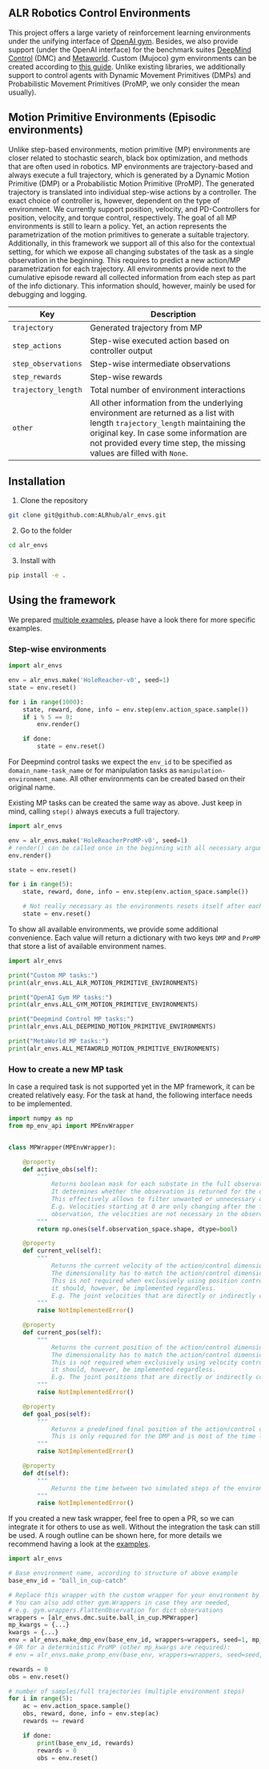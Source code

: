 ## ALR Robotics Control Environments

This project offers a large variety of reinforcement learning environments under the unifying interface of [OpenAI gym](https://gym.openai.com/).
Besides, we also provide support (under the OpenAI interface) for the benchmark suites
[DeepMind Control](https://deepmind.com/research/publications/2020/dm-control-Software-and-Tasks-for-Continuous-Control)
(DMC) and [Metaworld](https://meta-world.github.io/). Custom (Mujoco) gym environments can be created according
to [this guide](https://github.com/openai/gym/blob/master/docs/creating-environments.md). Unlike existing libraries, we
additionally support to control agents with Dynamic Movement Primitives (DMPs) and Probabilistic Movement Primitives (ProMP,
we only consider the mean usually).

## Motion Primitive Environments (Episodic environments)

Unlike step-based environments, motion primitive (MP) environments are closer related to stochastic search, black box
optimization, and methods that are often used in robotics. MP environments are trajectory-based and always execute a full
trajectory, which is generated by a Dynamic Motion Primitive (DMP) or a Probabilistic Motion Primitive (ProMP). The
generated trajectory is translated into individual step-wise actions by a controller. The exact choice of controller is,
however, dependent on the type of environment. We currently support position, velocity, and PD-Controllers for position,
velocity, and torque control, respectively. The goal of all MP environments is still to learn a policy. Yet, an action
represents the parametrization of the motion primitives to generate a suitable trajectory. Additionally, in this
framework we support all of this also for the contextual setting, for which we expose all changing substates of the
task as a single observation in the beginning. This requires to predict a new action/MP parametrization for each
trajectory. All environments provide next to the cumulative episode reward all collected information from each
step as part of the info dictionary. This information should, however, mainly be used for debugging and logging.

|Key| Description|
|---|---|
`trajectory`| Generated trajectory from MP
`step_actions`| Step-wise executed action based on controller output
`step_observations`| Step-wise intermediate observations
`step_rewards`| Step-wise rewards
`trajectory_length`| Total number of environment interactions
`other`| All other information from the underlying environment are returned as a list with length `trajectory_length` maintaining the original key. In case some information are not provided every time step, the missing values are filled with `None`.

## Installation

1. Clone the repository

```bash 
git clone git@github.com:ALRhub/alr_envs.git
```

2. Go to the folder

```bash 
cd alr_envs
```

3. Install with

```bash 
pip install -e . 
```

## Using the framework

We prepared [multiple examples](alr_envs/examples/), please have a look there for more specific examples.

### Step-wise environments

```python
import alr_envs

env = alr_envs.make('HoleReacher-v0', seed=1)
state = env.reset()

for i in range(1000):
    state, reward, done, info = env.step(env.action_space.sample())
    if i % 5 == 0:
        env.render()

    if done:
        state = env.reset()
``` 

For Deepmind control tasks we expect the `env_id` to be specified as `domain_name-task_name` or for manipulation tasks
as `manipulation-environment_name`. All other environments can be created based on their original name.

Existing MP tasks can be created the same way as above. Just keep in mind, calling `step()` always executs a full
trajectory.

```python
import alr_envs

env = alr_envs.make('HoleReacherProMP-v0', seed=1)
# render() can be called once in the beginning with all necessary arguments. To turn it of again just call render(None). 
env.render()

state = env.reset()

for i in range(5):
    state, reward, done, info = env.step(env.action_space.sample())

    # Not really necessary as the environments resets itself after each trajectory anyway.
    state = env.reset()
```

To show all available environments, we provide some additional convenience. Each value will return a dictionary with two
keys `DMP` and `ProMP` that store a list of available environment names.

```python
import alr_envs

print("Custom MP tasks:")
print(alr_envs.ALL_ALR_MOTION_PRIMITIVE_ENVIRONMENTS)

print("OpenAI Gym MP tasks:")
print(alr_envs.ALL_GYM_MOTION_PRIMITIVE_ENVIRONMENTS)

print("Deepmind Control MP tasks:")
print(alr_envs.ALL_DEEPMIND_MOTION_PRIMITIVE_ENVIRONMENTS)

print("MetaWorld MP tasks:")
print(alr_envs.ALL_METAWORLD_MOTION_PRIMITIVE_ENVIRONMENTS)
```

### How to create a new MP task

In case a required task is not supported yet in the MP framework, it can be created relatively easy. For the task at
hand, the following interface needs to be implemented.

```python
import numpy as np
from mp_env_api import MPEnvWrapper


class MPWrapper(MPEnvWrapper):

    @property
    def active_obs(self):
        """
            Returns boolean mask for each substate in the full observation.
            It determines whether the observation is returned for the contextual case or not.
            This effectively allows to filter unwanted or unnecessary observations from the full step-based case.
            E.g. Velocities starting at 0 are only changing after the first action. Given we only receive the first  
            observation, the velocities are not necessary in the observation for the MP task.
        """
        return np.ones(self.observation_space.shape, dtype=bool)

    @property
    def current_vel(self):
        """
            Returns the current velocity of the action/control dimension. 
            The dimensionality has to match the action/control dimension.
            This is not required when exclusively using position control, 
            it should, however, be implemented regardless.
            E.g. The joint velocities that are directly or indirectly controlled by the action.
        """
        raise NotImplementedError()

    @property
    def current_pos(self):
        """
            Returns the current position of the action/control dimension. 
            The dimensionality has to match the action/control dimension.
            This is not required when exclusively using velocity control, 
            it should, however, be implemented regardless.
            E.g. The joint positions that are directly or indirectly controlled by the action.
        """
        raise NotImplementedError()

    @property
    def goal_pos(self):
        """
            Returns a predefined final position of the action/control dimension.
            This is only required for the DMP and is most of the time learned instead.
        """
        raise NotImplementedError()

    @property
    def dt(self):
        """
            Returns the time between two simulated steps of the environment
        """
        raise NotImplementedError()

```

If you created a new task wrapper, feel free to open a PR, so we can integrate it for others to use as well. 
Without the integration the task can still be used. A rough outline can be shown here, for more details we recommend 
having a look at the [examples](alr_envs/examples/).

```python
import alr_envs

# Base environment name, according to structure of above example
base_env_id = "ball_in_cup-catch"

# Replace this wrapper with the custom wrapper for your environment by inheriting from the MPEnvWrapper.
# You can also add other gym.Wrappers in case they are needed, 
# e.g. gym.wrappers.FlattenObservation for dict observations
wrappers = [alr_envs.dmc.suite.ball_in_cup.MPWrapper]
mp_kwargs = {...}
kwargs = {...}
env = alr_envs.make_dmp_env(base_env_id, wrappers=wrappers, seed=1, mp_kwargs=mp_kwargs, **kwargs)
# OR for a deterministic ProMP (other mp_kwargs are required):
# env = alr_envs.make_promp_env(base_env, wrappers=wrappers, seed=seed, mp_kwargs=mp_args)

rewards = 0
obs = env.reset()

# number of samples/full trajectories (multiple environment steps)
for i in range(5):
    ac = env.action_space.sample()
    obs, reward, done, info = env.step(ac)
    rewards += reward

    if done:
        print(base_env_id, rewards)
        rewards = 0
        obs = env.reset()
```
